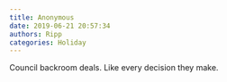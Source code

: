 ```yaml
---
title: Anonymous
date: 2019-06-21 20:57:34
authors: Ripp
categories: Holiday
---
```


 Council backroom deals. Like every decision they make.